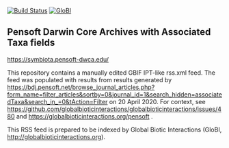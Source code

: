 [![Build Status](https://travis-ci.org/globalbioticinteractions/pensoft-dwca.svg)](https://travis-ci.org/globalbioticinteractions/pensoft-dwca) [![GloBI](http://api.globalbioticinteractions.org/interaction.svg?accordingTo=globi:globalbioticinteractions/pensoft-dwca)](http://globalbioticinteractions.org/?accordingTo=globi:globalbioticinteractions/pensoft-dwca) 

## Pensoft Darwin Core Archives with Associated Taxa fields

https://symbiota.pensoft-dwca.edu/

This repository contains a manually edited GBIF IPT-like rss.xml feed. The feed was populated with results from results generated by  https://bdj.pensoft.net/browse_journal_articles.php?form_name=filter_articles&sortby=0&journal_id=1&search_hidden=associatedTaxa&search_in_=0&tAction=Filter on 20 April 2020. For context, see https://github.com/globalbioticinteractions/globalbioticinteractions/issues/480 and https://globalbioticinteractions.org/pensoft .

This RSS feed is prepared to be indexed by Global Biotic Interactions (GloBI, http://globalbioticinteractions.org).
